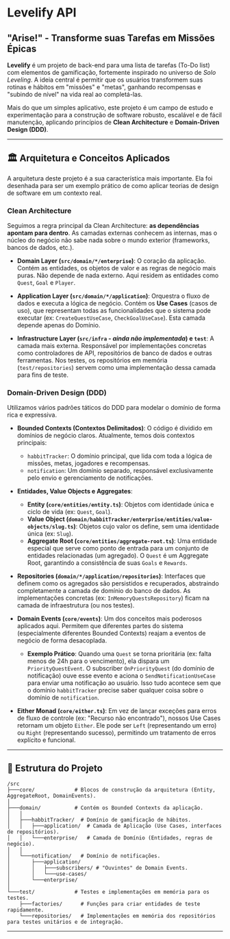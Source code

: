 # Levelify API

## "Arise!" - Transforme suas Tarefas em Missões Épicas

**Levelify** é um projeto de back-end para uma lista de tarefas (To-Do list) com elementos de gamificação, fortemente inspirado no universo de *Solo Leveling*. A ideia central é permitir que os usuários transformem suas rotinas e hábitos em "missões" e "metas", ganhando recompensas e "subindo de nível" na vida real ao completá-las.

Mais do que um simples aplicativo, este projeto é um campo de estudo e experimentação para a construção de software robusto, escalável e de fácil manutenção, aplicando princípios de **Clean Architecture** e **Domain-Driven Design (DDD)**.

---

## 🏛️ Arquitetura e Conceitos Aplicados

A arquitetura deste projeto é a sua característica mais importante. Ela foi desenhada para ser um exemplo prático de como aplicar teorias de design de software em um contexto real.

### Clean Architecture

Seguimos a regra principal da Clean Architecture: **as dependências apontam para dentro**. As camadas externas conhecem as internas, mas o núcleo do negócio não sabe nada sobre o mundo exterior (frameworks, bancos de dados, etc.).

-   **Domain Layer (`src/domain/*/enterprise`)**: O coração da aplicação. Contém as entidades, os objetos de valor e as regras de negócio mais puras. Não depende de nada externo. Aqui residem as entidades como `Quest`, `Goal` e `Player`.

-   **Application Layer (`src/domain/*/application`)**: Orquestra o fluxo de dados e executa a lógica de negócio. Contém os **Use Cases** (casos de uso), que representam todas as funcionalidades que o sistema pode executar (ex: `CreateQuestUseCase`, `CheckGoalUseCase`). Esta camada depende apenas do Domínio.

-   **Infrastructure Layer (`src/infra` - *ainda não implementada*) e `test`**: A camada mais externa. Responsável por implementações concretas como controladores de API, repositórios de banco de dados e outras ferramentas. Nos testes, os repositórios em memória (`test/repositories`) servem como uma implementação dessa camada para fins de teste.

### Domain-Driven Design (DDD)

Utilizamos vários padrões táticos do DDD para modelar o domínio de forma rica e expressiva.

-   **Bounded Contexts (Contextos Delimitados)**: O código é dividido em domínios de negócio claros. Atualmente, temos dois contextos principais:
    -   `habbitTracker`: O domínio principal, que lida com toda a lógica de missões, metas, jogadores e recompensas.
    -   `notification`: Um domínio separado, responsável exclusivamente pelo envio e gerenciamento de notificações.

-   **Entidades, Value Objects e Aggregates**:
    -   **Entity (`core/entities/entity.ts`)**: Objetos com identidade única e ciclo de vida (ex: `Quest`, `Goal`).
    -   **Value Object (`domain/habbitTracker/enterprise/entities/value-objects/slug.ts`)**: Objetos cujo valor os define, sem uma identidade única (ex: `Slug`).
    -   **Aggregate Root (`core/entities/aggregate-root.ts`)**: Uma entidade especial que serve como ponto de entrada para um conjunto de entidades relacionadas (um agregado). O `Quest` é um Aggregate Root, garantindo a consistência de suas `Goals` e `Rewards`.

-   **Repositories (`domain/*/application/repositories`)**: Interfaces que definem como os agregados são persistidos e recuperados, abstraindo completamente a camada de domínio do banco de dados. As implementações concretas (ex: `InMemoryQuestsRepository`) ficam na camada de infraestrutura (ou nos testes).

-   **Domain Events (`core/events`)**: Um dos conceitos mais poderosos aplicados aqui. Permitem que diferentes partes do sistema (especialmente diferentes Bounded Contexts) reajam a eventos de negócio de forma desacoplada.
    -   **Exemplo Prático**: Quando uma `Quest` se torna prioritária (ex: falta menos de 24h para o vencimento), ela dispara um `PriorityQuestEvent`. O subscriber `OnPriorityQuest` (do domínio de notificação) ouve esse evento e aciona o `SendNotificationUseCase` para enviar uma notificação ao usuário. Isso tudo acontece sem que o domínio `habbitTracker` precise saber qualquer coisa sobre o domínio de `notification`.

-   **Either Monad (`core/either.ts`)**: Em vez de lançar exceções para erros de fluxo de controle (ex: "Recurso não encontrado"), nossos Use Cases retornam um objeto `Either`. Ele pode ser `Left` (representando um erro) ou `Right` (representando sucesso), permitindo um tratamento de erros explícito e funcional.

---

## 📂 Estrutura do Projeto

```
/src
├───core/             # Blocos de construção da arquitetura (Entity, AggregateRoot, DomainEvents).
│
├───domain/           # Contém os Bounded Contexts da aplicação.
│   │
│   ├───habbitTracker/  # Domínio de gamificação de hábitos.
│   │   ├───application/  # Camada de Aplicação (Use Cases, interfaces de repositórios).
│   │   └───enterprise/   # Camada de Domínio (Entidades, regras de negócio).
│   │
│   └───notification/   # Domínio de notificações.
│       ├───application/
│       │   ├───subscribers/ # "Ouvintes" de Domain Events.
│       │   └───use-cases/
│       └───enterprise/
│
└───test/             # Testes e implementações em memória para os testes.
    ├───factories/      # Funções para criar entidades de teste rapidamente.
    └───repositories/   # Implementações em memória dos repositórios para testes unitários e de integração.
```

---
